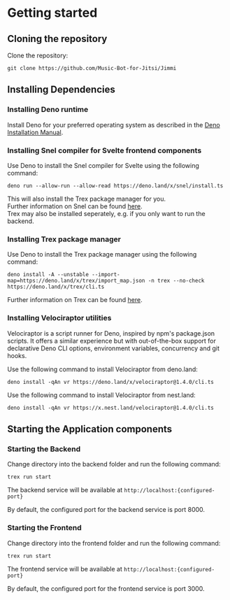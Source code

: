 # Getting started

## Cloning the repository
Clone the repository:  
  
`git clone https://github.com/Music-Bot-for-Jitsi/Jimmi`  

## Installing Dependencies

### Installing Deno runtime

Install Deno for your preferred operating system as described in the [Deno Installation Manual](https://deno.land/manual/getting_started/installation).  

### Installing Snel compiler for Svelte frontend components

Use Deno to install the Snel compiler for Svelte using the following command:  

`deno run --allow-run --allow-read https://deno.land/x/snel/install.ts` 
  
This will also install the Trex package manager for you.  
Further information on Snel can be found [here](https://github.com/crewdevio/Snel).  
Trex may also be installed seperately, e.g. if you only want to run the backend. 


### Installing Trex package manager

Use Deno to install the Trex package manager using the following command:  
  
`deno install -A --unstable --import-map=https://deno.land/x/trex/import_map.json -n trex --no-check https://deno.land/x/trex/cli.ts`  
  
Further information on Trex can be found [here](https://deno.land/x/trex@v1.10.0).

### Installing Velociraptor utilities
Velociraptor is a script runner for Deno, inspired by npm's package.json scripts. It offers a similar experience but with out-of-the-box support for declarative Deno CLI options, environment variables, concurrency and git hooks.

Use the following command to install Velociraptor from deno.land:  
  
`deno install -qAn vr https://deno.land/x/velociraptor@1.4.0/cli.ts`
  
Use the following command to install Velociraptor from nest.land:  
  
`deno install -qAn vr https://x.nest.land/velociraptor@1.4.0/cli.ts`

## Starting the Application components

### Starting the Backend
Change directory into the backend folder and run the following command:  

`trex run start`  

The backend service will be available at `http://localhost:{configured-port}`  

By default, the configured port for the backend service is port 8000.

### Starting the Frontend
Change directory into the frontend folder and run the following command:  

`trex run start`  

The frontend service will be available at `http://localhost:{configured-port}`  

By default, the configured port for the frontend service is port 3000.